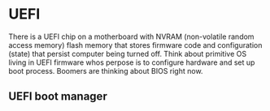 # UEFI

There is a UEFI chip on a motherboard with NVRAM (non-volatile random access memory) flash memory that stores firmware code and configuration (state) that persist computer being turned off. Think about primitive OS living in UEFI firmware whos perpose is to configure hardware and set up boot process. Boomers are thinking about BIOS right now.

## UEFI boot manager